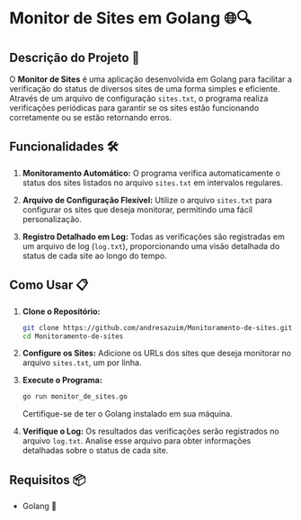 # Monitor de Sites em Golang 🌐🔍

## Descrição do Projeto 🚀
O **Monitor de Sites** é uma aplicação desenvolvida em Golang para facilitar a verificação do status de diversos sites de uma forma simples e eficiente. Através de um arquivo de configuração `sites.txt`, o programa realiza verificações periódicas para garantir se os sites estão funcionando corretamente ou se estão retornando erros.

## Funcionalidades 🛠️
1. **Monitoramento Automático:** O programa verifica automaticamente o status dos sites listados no arquivo `sites.txt` em intervalos regulares.
   
2. **Arquivo de Configuração Flexível:** Utilize o arquivo `sites.txt` para configurar os sites que deseja monitorar, permitindo uma fácil personalização.
   
3. **Registro Detalhado em Log:** Todas as verificações são registradas em um arquivo de log (`log.txt`), proporcionando uma visão detalhada do status de cada site ao longo do tempo.

## Como Usar 📋
1. **Clone o Repositório:**
    ```bash
    git clone https://github.com/andresazuim/Monitoramento-de-sites.git
    cd Monitoramento-de-sites
    ```

2. **Configure os Sites:**
    Adicione os URLs dos sites que deseja monitorar no arquivo `sites.txt`, um por linha.

3. **Execute o Programa:**
    ```bash
    go run monitor_de_sites.go
    ```
    Certifique-se de ter o Golang instalado em sua máquina.

4. **Verifique o Log:**
    Os resultados das verificações serão registrados no arquivo `log.txt`. Analise esse arquivo para obter informações detalhadas sobre o status de cada site.

## Requisitos 📦
- Golang 🐹
